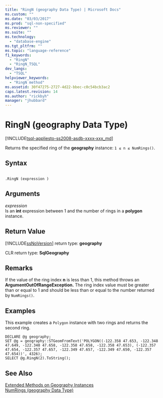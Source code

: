 ```yaml
---
title: "RingN (geography Data Type) | Microsoft Docs"
ms.custom: ""
ms.date: "03/03/2017"
ms.prod: "sql-non-specified"
ms.reviewer: ""
ms.suite: ""
ms.technology: 
  - "database-engine"
ms.tgt_pltfrm: ""
ms.topic: "language-reference"
f1_keywords: 
  - "RingN"
  - "RingN_TSQL"
dev_langs: 
  - "TSQL"
helpviewer_keywords: 
  - "RingN method"
ms.assetid: 30f47275-2727-4d22-bbec-c0c54bcb3ac2
caps.latest.revision: 14
ms.author: "rickbyh"
manager: "jhubbard"
---
```

# RingN (geography Data Type)
[!INCLUDE[tsql-appliesto-ss2008-asdb-xxxx-xxx_md](../../../relational-databases/import-export/includes/tsql-appliesto-ss2008-asdb-xxxx-xxx-md.md)]

  Returns the specified ring of the **geography** instance: `1 ≤ n ≤ NumRings()`.  
  
## Syntax  
  
```  
  
.RingN (expression )  
```  
  
## Arguments  
 *expression*  
 Is an **int** expression between 1 and the number of rings in a **polygon** instance.  
  
## Return Value  
 [!INCLUDE[ssNoVersion](../../../a9notintoc/includes/ssnoversion-md.md)] return type: **geography**  
  
 CLR return type: **SqlGeography**  
  
## Remarks  
 If the value of the ring index **n** is less than 1, this method throws an **ArgumentOutOfRangeException.** The ring index value must be greater than or equal to 1 and should be less than or equal to the number returned by `NumRings()`.  
  
## Examples  
 This example creates a `Polygon` instance with two rings and returns the second ring.  
  
```  
DECLARE @g geography;  
SET @g = geography::STGeomFromText('POLYGON((-122.358 47.653, -122.348 47.649, -122.348 47.658, -122.358 47.658, -122.358 47.653), (-122.357 47.654, -122.357 47.657, -122.349 47.657, -122.349 47.650, -122.357 47.654))', 4326);  
SELECT @g.RingN(2).ToString();  
```  
  
## See Also  
 [Extended Methods on Geography Instances](../../../t-sql/data-types/extended-methods-on-geography-instances.md)   
 [NumRings &#40;geography Data Type&#41;](../../../t-sql/data-types/numrings-geography-data-type.md)  
  
  